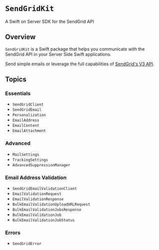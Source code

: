 # ``SendGridKit``

A Swift on Server SDK for the SendGrid API

## Overview

`SendGridKit` is a Swift package that helps you communicate with the SendGrid API in your Server Side Swift applications.

Send simple emails or leverage the full capabilities of [SendGrid's V3 API](https://www.twilio.com/docs/sendgrid/api-reference/mail-send/mail-send).

## Topics

### Essentials

- ``SendGridClient``
- ``SendGridEmail``
- ``Personalization``
- ``EmailAddress``
- ``EmailContent``
- ``EmailAttachment``

### Advanced

- ``MailSettings``
- ``TrackingSettings``
- ``AdvancedSuppressionManager``

### Email Address Validation

- ``SendGridEmailValidationClient``
- ``EmailValidationRequest``
- ``EmailValidationResponse``
- ``BulkEmailValidationUploadURLRequest``
- ``BulkEmailValidationJobsResponse``
- ``BulkEmailValidationJob``
- ``BulkEmailValidationJobStatus``

### Errors

- ``SendGridError``
